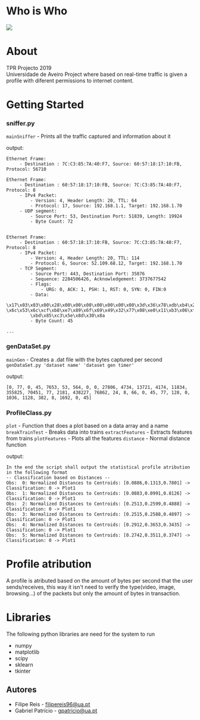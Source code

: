 # Who is Who
![](https://i.imgur.com/ln5BOMH.png)

# About
TPR Projecto 2019<br>
Universidade de Aveiro
Project where based on real-time traffic is given a profile with diferent permissions to internet content.

# Getting Started

### sniffer.py
`mainSniffer` - Prints all the traffic captured and information about it

output:
```
Ethernet Frame:
	 - Destination : 7C:C3:85:7A:40:F7, Source: 60:57:18:17:10:FB, Protocol: 56710

Ethernet Frame:
	 - Destination : 60:57:18:17:10:FB, Source: 7C:C3:85:7A:40:F7, Protocol: 8
	 - IPv4 Packet:
		 - Version: 4, Header Length: 20, TTL: 64
		 - Protocol: 17, Source: 192.168.1.1, Target: 192.168.1.70
	 - UDP segment: 
		 - Source Port: 53, Destination Port: 51839, Length: 19924
		 - Byte Count: 72


Ethernet Frame:
	 - Destination : 60:57:18:17:10:FB, Source: 7C:C3:85:7A:40:F7, Protocol: 8
	 - IPv4 Packet:
		 - Version: 4, Header Length: 20, TTL: 114
		 - Protocol: 6, Source: 52.109.68.12, Target: 192.168.1.70
	 - TCP Segment:
		 - Source Port: 443, Destination Port: 35876
		 - Sequence: 2284506426, Acknowledgement: 3737677542
		 - Flags: 
			 - URG: 0, ACK: 1, PSH: 1, RST: 0, SYN: 0, FIN:0
		 - Data: 
		 \x17\x03\x03\x00\x28\x00\x00\x00\x00\x00\x00\x00\x3d\x36\x78\xdb\xb4\x2f\x51	 			 \x6c\x53\x6c\xcf\xb8\xe7\x89\x6f\x69\x49\x32\x77\x08\xe0\x11\xb3\x06\xf2\x5e
		 \xbd\x85\xc3\x5e\x8d\x30\x8a
		 - Byte Count: 45

...
```

### genDataSet.py
`mainGen` - Creates a .dat file with the bytes captured per second
` genDataSet.py 'dataset name' 'dataset gen timer' `

output:
```
[0, 77, 0, 45, 7653, 53, 564, 0, 0, 27806, 4734, 13721, 4174, 11834, 355825, 70451, 77, 2181, 438227, 76862, 24, 8, 66, 0, 45, 77, 128, 0, 1036, 1128, 382, 8, 1692, 0, 45]
```

### ProfileClass.py
`plot` - Function that does a plot based on a data array and a name
`breakTrainTest` - Breaks data into trains
`extractFeatures` - Extracts features from trains
`plotFeatures` - Plots all the features
`distance` - Normal distance function

output: 
```
In the end the script shall output the statistical profile atribution in the following format
-- Classification based on Distances --
Obs:  0: Normalized Distances to Centroids: [0.0886,0.1313,0.7801] -> Classification: 0 -> Plot1
Obs:  1: Normalized Distances to Centroids: [0.0883,0.0991,0.8126] -> Classification: 0 -> Plot1
Obs:  2: Normalized Distances to Centroids: [0.2513,0.2599,0.4888] -> Classification: 0 -> Plot1
Obs:  3: Normalized Distances to Centroids: [0.2515,0.2588,0.4897] -> Classification: 0 -> Plot1
Obs:  4: Normalized Distances to Centroids: [0.2912,0.3653,0.3435] -> Classification: 0 -> Plot1
Obs:  5: Normalized Distances to Centroids: [0.2742,0.3511,0.3747] -> Classification: 0 -> Plot1
```

# Profile atribution
A profile is atributed based on the amount of bytes per second that the user sends/receives, this way it isn't need to verify the type(video, image, browsing...) of the packets but only the amount of bytes in transaction.

# Libraries
The following python libraries are need for the system to run
* numpy
* matplotlib
* scipy
* sklearn
* tkinter


## Autores
* Filipe Reis - filipereis96@ua.pt
* Gabriel Patrício - gpatricio@ua.pt
